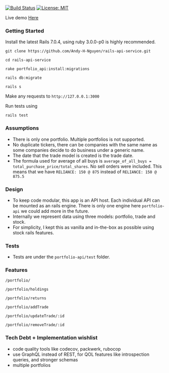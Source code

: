 [![Build Status](https://travis-ci.org/kodokon/w-wars.svg?branch=master)](https://travis-ci.org/kodokon/w-wars)
[![License: MIT](https://img.shields.io/badge/License-MIT-yellow.svg?style=flat-square)](https://opensource.org/licenses/MIT)

Live demo [Here](https://portfolio-api-andy.herokuapp.com/)

### Getting Started

Install the latest Rails 7.0.4, using ruby 3.0.0-p0 is highly recommended.

`git clone https://github.com/Andy-H-Nguyen/rails-api-service.git`

`cd rails-api-service`

`rake portfolio_api:install:migrations`

`rails db:migrate`

`rails s`

Make any requests to `http://127.0.0.1:3000`

Run tests using 

`rails test`

### Assumptions
- There is only one portfolio. Multiple portfolios is not supported.
- No duplicate tickers, there can be companies with the same name as some companies decide to do business under a generic name.
- The date that the trade model is created is the trade date.
- The formula used for average of all buys is `average_of_all_buys = total_purchase_price/total_shares`. No sell orders were included. This means that we have `RELIANCE: 150 @ 875` instead of `RELIANCE: 150 @ 875.5`

### Design
- To keep code modular, this app is an API host. Each individual API can be mounted as an rails engine. There is only one engine here `portfolio-api` we could add more in the future.
- Internally we represent data using three models: portfolio, trade and stock.
- For simplicity, I kept this as vanilla and in-the-box as possible using stock rails features.

### Tests
- Tests are under the `portfolio-api/test` folder.

### Features

`/portfolio/`
 
`/portfolio/holdings`

`/portfolio/returns`

`/portfolio/addTrade`

`/portfolio/updateTrade/:id`

`/portfolio/removeTrade/:id`

### Tech Debt + Implementation wishlist
- code quality tools like codecov, packwerk, rubocop
- use GraphQL instead of REST, for QOL features like introspection queries, and stronger schemas
- multiple portfolios

